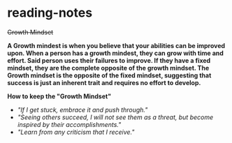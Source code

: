 # reading-notes
~~Growth Mindset~~

**__A Growth mindest is when you believe that your abilities can be improved upon. When a person has a growth mindest, they can grow with time and effort. Said person uses their failures to improve. If they have a fixed mindset, they are the complete opposite of the growth mindset. The Growth mindset is the opposite of the fixed mindset, suggesting that success is just an inherent trait and requires no effort to develop.__**


**How to keep the "Growth Mindset"**

  - *"If I get stuck, embrace it and push through."*
  - *"Seeing others succeed, I will not see them as a threat, but become inspired by their accomplishments."*
  - *"Learn from any criticism that I receive."*
